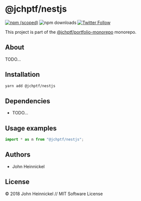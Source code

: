 # @jchptf/nestjs

[![npm (scoped)](https://img.shields.io/npm/v/@jchptf/nestjs.svg)](https://www.npmjs.com/package/@jchptf/nestjs)
![npm downloads](https://img.shields.io/npm/dm/@jchptf/nestjs.svg)
[![Twitter Follow](https://img.shields.io/twitter/follow/jchptf_monorepo.svg?style=flat-square&label=twitter)](https://twitter.com/jchptf_monorepo)


This project is part of the
[@jchptf/portfolio-monorepo](https://github.com/jheinnic/portfolio-monorepo/) monorepo.

<!-- TOC depthFrom:2 depthTo:3 -->

<!-- /TOC -->

## About

TODO...

## Installation

```bash
yarn add @jchptf/nestjs
```

## Dependencies

- TODO...

## Usage examples

```typescript
import * as n from "@jchptf/nestjs";
```

## Authors

- John Heinnickel

## License

&copy; 2018 John Heinnickel // MIT Software License
